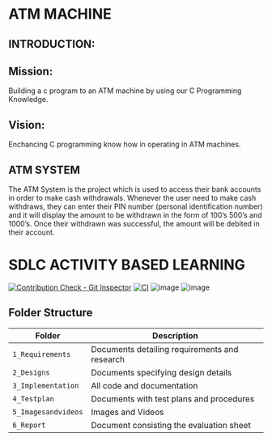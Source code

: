 # ATM MACHINE
## INTRODUCTION:
## Mission:
Building a c program to an ATM machine  by using our C Programming Knowledge.
## Vision:
Enchancing C programming know how in operating in ATM machines.
## ATM SYSTEM
The ATM System is the project which is used to access their bank accounts in order to make cash withdrawals. 
Whenever the user need to make cash withdraws, they can enter their PIN number (personal identification number) and it will display the amount to be withdrawn in the form of 100’s 500’s and 1000’s. 
Once their withdrawn was successful, the amount will be debited in their account.

# SDLC ACTIVITY BASED LEARNING

[![Contribution Check - Git Inspector](https://github.com/navya50043/L-T-project/actions/workflows/Gitinspector.yml/badge.svg)](https://github.com/navya50043/L-T-project/actions/workflows/Gitinspector.yml)
[![CI](https://github.com/navya50043/L-T-project/actions/workflows/main.yml/badge.svg)](https://github.com/navya50043/L-T-project/actions/workflows/main.yml)
![image](https://user-images.githubusercontent.com/66767118/125390145-fa263a00-e3bf-11eb-8426-f1adcb752288.png)
![image](https://user-images.githubusercontent.com/66767118/125286989-08317780-e33a-11eb-961d-2b902b5c78c8.png)






## Folder Structure
Folder             | Description
-------------------| -----------------------------------------
`1_Requirements`   | Documents detailing requirements and research
`2_Designs`         | Documents specifying design details
`3_Implementation` | All code and documentation
`4_Testplan`      | Documents with test plans and procedures
`5_Imagesandvideos`   | Images and Videos 
`6_Report`   | Document consisting the evaluation sheet 
